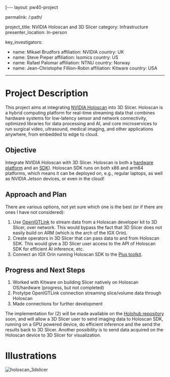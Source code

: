 [---
layout: pw40-project

permalink: /:path/

project_title: NVIDIA Holoscan and 3D Slicer
category: Infrastructure
presenter_location: In-person

key_investigators:

- name: Mikael Brudfors
  affiliation: NVIDIA
  country: UK
- name: Steve Pieper
  affiliation: Isomics
  country: US
- name: Rafael Palomar
  affiliation: NTNU
  country: Norway
- name: Jean-Christophe Fillion-Robin
  affiliation: Kitware
  country: USA
---

# Project Description

<!-- Add a short paragraph describing the project. -->

This project aims at integrating [NVIDIA Holoscan](https://developer.nvidia.com/holoscan-sdk) into 3D Slicer. Holoscan is a hybrid computing platform for real-time streaming data that combines hardware systems for low-latency sensor and network connectivity, optimized libraries for data processing and AI, and core microservices to run surgical video, ultrasound, medical imaging, and other applications anywhere, from embedded to edge to cloud.

## Objective

<!-- Describe here WHAT you would like to achieve (what you will have as end result). -->

Integrate NVIDIA Holoscan with 3D Slicer. Holoscan is both a [hardware platform](https://www.nvidia.com/en-gb/edge-computing/products/igx/) and an [SDK](https://github.com/nvidia-holoscan/holoscan-sdk)). Holoscan SDK runs on both x86 and arm64 platforms, which means it can be deployed on, e.g., regular laptops, as well as NVIDIA Jetson devices, or even in the cloud!

## Approach and Plan

<!-- Describe here HOW you would like to achieve the objectives stated above. -->

There are various options, not yet sure which one is the best (or if there are ones I have not considered):

1. Use [OpenIGTLink](http://openigtlink.org/) to stream data from a Holoscan developer kit to 3D Slicer, over network. This would bypass the fact that 3D Slicer does not easily build on ARM (which is the arch of the IGX Orin).
2. Create operators in 3D Slicer that can pass data to and from Holoscan SDK. This would give a 3D Slicer user access to the API of Holoscan SDK for efficient AI inference, etc.
3. Connect an IGX Orin running Holoscan SDK to the [Plus toolkit](https://plustoolkit.github.io/).

## Progress and Next Steps

1. Worked with Kitware on building Slicer natively on Holoscan OS/hardware (progress, but not completed)
2. Protytpe OpenIGTLink connection streaming slice/volume data through Holoscan
3. Made connections for further development

The implementation for (2) will be made available on the [Holohub repository](https://github.com/nvidia-holoscan/holohub) soon, and will allow a 3D Slicer user to send imaging data to Holoscan SDK, running on a GPU powered device, do efficient inference and the send the results back to 3D Slicer. Another possibility is to send data acquired on the Holoscan device to 3D Slicer for visualization.

# Illustrations

<!-- Add pictures and links to videos that demonstrate what has been accomplished. -->

![holoscan_3dslicer](https://github.com/NA-MIC/ProjectWeek/assets/6413806/c6e5969e-cccc-4228-9c60-e713ef776731)
